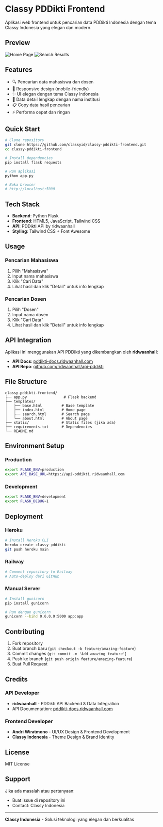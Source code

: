 # Classy PDDikti Frontend

Aplikasi web frontend untuk pencarian data PDDikti Indonesia dengan tema Classy Indonesia yang elegan dan modern.

## Preview

![Home Page](screenshot-home.png)
![Search Results](screenshot-search.png)

## Features

- 🔍 Pencarian data mahasiswa dan dosen
- 📱 Responsive design (mobile-friendly)
- ✨ UI elegan dengan tema Classy Indonesia
- 🚀 Data detail lengkap dengan nama institusi
- 📋 Copy data hasil pencarian
- ⚡ Performa cepat dan ringan

## Quick Start

```bash
# Clone repository
git clone https://github.com/classyid/classy-pddikti-frontend.git
cd classy-pddikti-frontend

# Install dependencies
pip install flask requests

# Run aplikasi
python app.py

# Buka browser
# http://localhost:5000
```

## Tech Stack

- **Backend**: Python Flask
- **Frontend**: HTML5, JavaScript, Tailwind CSS
- **API**: PDDikti API by ridwaanhall
- **Styling**: Tailwind CSS + Font Awesome

## Usage

### Pencarian Mahasiswa
1. Pilih "Mahasiswa"
2. Input nama mahasiswa
3. Klik "Cari Data"
4. Lihat hasil dan klik "Detail" untuk info lengkap

### Pencarian Dosen
1. Pilih "Dosen"
2. Input nama dosen
3. Klik "Cari Data"
4. Lihat hasil dan klik "Detail" untuk info lengkap

## API Integration

Aplikasi ini menggunakan API PDDikti yang dikembangkan oleh **ridwaanhall**:

- **API Docs**: [pddikti-docs.ridwaanhall.com](https://pddikti-docs.ridwaanhall.com/)
- **API Repo**: [github.com/ridwaanhall/api-pddikti](https://github.com/ridwaanhall/api-pddikti)

## File Structure

```
classy-pddikti-frontend/
├── app.py                 # Flask backend
├── templates/
│   ├── base.html         # Base template
│   ├── index.html        # Home page
│   ├── search.html       # Search page
│   └── about.html        # About page
├── static/               # Static files (jika ada)
├── requirements.txt      # Dependencies
└── README.md
```

## Environment Setup

### Production
```bash
export FLASK_ENV=production
export API_BASE_URL=https://api-pddikti.ridwaanhall.com
```

### Development
```bash
export FLASK_ENV=development
export FLASK_DEBUG=1
```

## Deployment

### Heroku
```bash
# Install Heroku CLI
heroku create classy-pddikti
git push heroku main
```

### Railway
```bash
# Connect repository to Railway
# Auto-deploy dari GitHub
```

### Manual Server
```bash
# Install gunicorn
pip install gunicorn

# Run dengan gunicorn
gunicorn --bind 0.0.0.0:5000 app:app
```

## Contributing

1. Fork repository
2. Buat branch baru (`git checkout -b feature/amazing-feature`)
3. Commit changes (`git commit -m 'Add amazing feature'`)
4. Push ke branch (`git push origin feature/amazing-feature`)
5. Buat Pull Request

## Credits

### API Developer
- **ridwaanhall** - PDDikti API Backend & Data Integration
- API Documentation: [pddikti-docs.ridwaanhall.com](https://pddikti-docs.ridwaanhall.com/)

### Frontend Developer
- **Andri Wiratmono** - UI/UX Design & Frontend Development
- **Classy Indonesia** - Theme Design & Brand Identity

## License

MIT License

## Support

Jika ada masalah atau pertanyaan:
- Buat issue di repository ini
- Contact: Classy Indonesia

---

**Classy Indonesia** - Solusi teknologi yang elegan dan berkualitas
